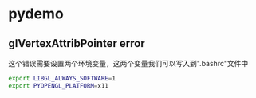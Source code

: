 # pydemo

## glVertexAttribPointer error

这个错误需要设置两个环境变量，这两个变量我们可以写入到".bashrc"文件中

```bash
export LIBGL_ALWAYS_SOFTWARE=1
export PYOPENGL_PLATFORM=x11
```

